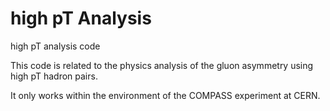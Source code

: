 # high pT Analysis
high pT analysis code

This code is related to the physics analysis of the gluon asymmetry using high pT hadron pairs. 

It only works within the environment of the COMPASS experiment at CERN.
